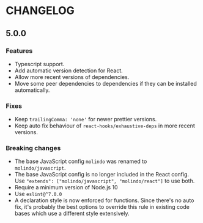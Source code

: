 # CHANGELOG

## 5.0.0

### Features

 - Typescript support.
 - Add automatic version detection for React.
 - Allow more recent versions of dependencies.
 - Move some peer dependencies to dependencies if they can be installed automatically.

### Fixes

 - Keep `trailingComma: 'none'` for newer prettier versions.
 - Keep auto fix behaviour of `react-hooks/exhaustive-deps` in more recent versions.

### Breaking changes

 - The base JavaScript config `molindo` was renamed to `molindo/javascript`.
 - The base JavaScript config is no longer included in the React config. Use `"extends": ["molindo/javascript", "molindo/react"]` to use both.
 - Require a minimum version of Node.js 10
 - Use `eslint@^7.0.0`
 - A declaration style is now enforced for functions. Since there's no auto fix, it's probably the best options to override this rule in existing code bases which use a different style extensively.
